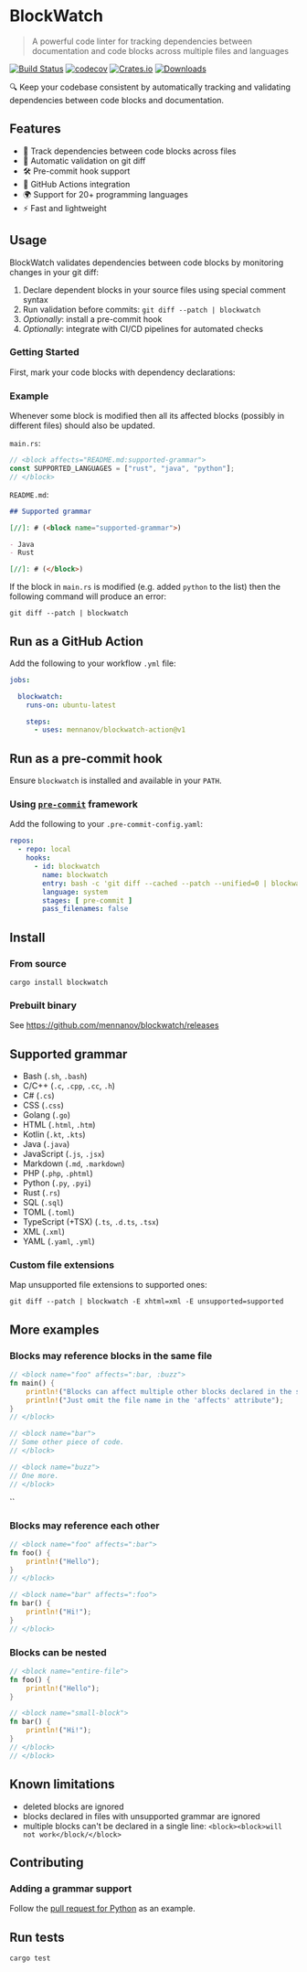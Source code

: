 # BlockWatch

> A powerful code linter for tracking dependencies between documentation and code blocks across multiple files and
> languages

[![Build Status](https://github.com/mennanov/blockwatch/actions/workflows/rust.yml/badge.svg)](https://github.com/mennanov/blockwatch/actions)
[![codecov](https://codecov.io/gh/mennanov/blockwatch/graph/badge.svg?token=LwUfGTZ551)](https://codecov.io/gh/mennanov/blockwatch)
[![Crates.io](https://img.shields.io/crates/v/blockwatch)](https://crates.io/crates/blockwatch)
[![Downloads](https://img.shields.io/crates/d/blockwatch)](https://crates.io/crates/blockwatch)

🔍 Keep your codebase consistent by automatically tracking and validating dependencies between code blocks and
documentation.

## Features

- 📝 Track dependencies between code blocks across files
- 🔄 Automatic validation on git diff
- 🛠️ Pre-commit hook support
- 🚀 GitHub Actions integration
- 🌍 Support for 20+ programming languages
- ⚡ Fast and lightweight

## Usage

BlockWatch validates dependencies between code blocks by monitoring changes in your git diff:

1. Declare dependent blocks in your source files using special comment syntax
2. Run validation before commits: `git diff --patch | blockwatch`
3. _Optionally_: install a pre-commit hook
4. _Optionally_: integrate with CI/CD pipelines for automated checks

### Getting Started

First, mark your code blocks with dependency declarations:

### Example

Whenever some block is modified then all its affected blocks (possibly in different files) should also be updated.

`main.rs`:

```rust
// <block affects="README.md:supported-grammar">
const SUPPORTED_LANGUAGES = ["rust", "java", "python"];
// </block>
```

`README.md`:

```markdown
## Supported grammar

[//]: # (<block name="supported-grammar">)

- Java
- Rust

[//]: # (</block>)

```

If the block in `main.rs` is modified (e.g. added `python` to the list) then the following command will produce an
error:

```shell
git diff --patch | blockwatch
```

## Run as a GitHub Action

Add the following to your workflow `.yml` file:

```yaml
jobs:

  blockwatch:
    runs-on: ubuntu-latest

    steps:
      - uses: mennanov/blockwatch-action@v1
```

## Run as a pre-commit hook

Ensure `blockwatch` is installed and available in your `PATH`.

### Using [`pre-commit`](https://pre-commit.com/) framework

Add the following to your `.pre-commit-config.yaml`:

```yaml
repos:
  - repo: local
    hooks:
      - id: blockwatch
        name: blockwatch
        entry: bash -c 'git diff --cached --patch --unified=0 | blockwatch'
        language: system
        stages: [ pre-commit ]
        pass_filenames: false
```

## Install

### From source

```shell
cargo install blockwatch
```

### Prebuilt binary

See https://github.com/mennanov/blockwatch/releases

## Supported grammar

[//]: # (<block name="supported-grammar">)

- Bash (`.sh`, `.bash`)
- C/C++ (`.c`, `.cpp`, `.cc`, `.h`)
- C# (`.cs`)
- CSS (`.css`)
- Golang (`.go`)
- HTML (`.html`, `.htm`)
- Kotlin (`.kt`, `.kts`)
- Java (`.java`)
- JavaScript (`.js`, `.jsx`)
- Markdown (`.md`, `.markdown`)
- PHP (`.php`, `.phtml`)
- Python (`.py`, `.pyi`)
- Rust (`.rs`)
- SQL (`.sql`)
- TOML (`.toml`)
- TypeScript (+TSX) (`.ts`, `.d.ts`, `.tsx`)
- XML (`.xml`)
- YAML (`.yaml`, `.yml`)

### Custom file extensions

Map unsupported file extensions to supported ones:

```shell
git diff --patch | blockwatch -E xhtml=xml -E unsupported=supported
```

[//]: # (</block>)

## More examples

### Blocks may reference blocks in the same file

```rust
// <block name="foo" affects=":bar, :buzz">
fn main() {
    println!("Blocks can affect multiple other blocks declared in the same file");
    println!("Just omit the file name in the 'affects' attribute");
}
// </block>

// <block name="bar">
// Some other piece of code.
// </block>

// <block name="buzz">
// One more.
// </block>
```

``

### Blocks may reference each other

```rust
// <block name="foo" affects=":bar">
fn foo() {
    println!("Hello");
}
// </block>

// <block name="bar" affects=":foo">
fn bar() {
    println!("Hi!");
}
// </block>
```

### Blocks can be nested

```rust
// <block name="entire-file">
fn foo() {
    println!("Hello");
}

// <block name="small-block">
fn bar() {
    println!("Hi!");
}
// </block>
// </block>
```

## Known limitations

- deleted blocks are ignored
- blocks declared in files with unsupported grammar are ignored
- multiple blocks can't be declared in a single line: `<block><block>will not work</block/</block>`

## Contributing

### Adding a grammar support

Follow the [pull request for Python](https://github.com/mennanov/blockwatch/pull/2) as an example.

## Run tests

```shell
cargo test
```